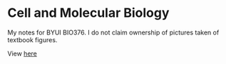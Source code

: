 # Cell and Molecular Biology

My notes for BYUI BIO376. I do not claim ownership of pictures taken of textbook figures.

View <a href="https://jburger99.github.io/Cell_and_Molecular_Biology/">here</a>
